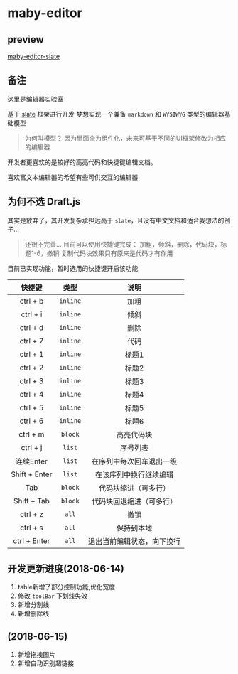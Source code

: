 # maby-editor


## preview
[maby-editor-slate](https://liuqing650.github.io/maby-editor/preview/slateDev)

## 备注

这里是编辑器实验室

基于 [slate](https://github.com/ianstormtaylor/slate) 框架进行开发
梦想实现一个兼备 `markdown` 和 `WYSIWYG` 类型的编辑器基础模型

> 为何叫模型？
> 因为里面全为组件化，未来可基于不同的UI框架修改为相应的编辑器

开发者更喜欢的是较好的高亮代码和快捷键编辑文档。

喜欢富文本编辑器的希望有些可供交互的编辑器

## 为何不选 Draft.js

其实是放弃了，其开发复杂承担远高于 `slate`，且没有中文文档和适合我想法的例子...

> 还很不完善...
> 目前可以使用快捷键完成：
> 加粗，倾斜，删除，代码块，标题1-6，撤销
> 复制代码块效果只有原来是代码才有作用

目前已实现功能，暂时选用的快捷键开启该功能

|快捷键|类型|说明|
|:-:|:-:|:-:|
|ctrl + b|`inline`|加粗|
|ctrl + i|`inline`|倾斜|
|ctrl + d|`inline`|删除|
|ctrl + 7|`inline`|代码|
|ctrl + 1|`inline`|标题1|
|ctrl + 2|`inline`|标题2|
|ctrl + 3|`inline`|标题3|
|ctrl + 4|`inline`|标题4|
|ctrl + 5|`inline`|标题5|
|ctrl + 6|`inline`|标题6|
|ctrl + m|`block`|高亮代码块|
|ctrl + j|`list`|序号列表|
|连续Enter|`list`|在序列中每次回车退出一级|
|Shift + Enter|`list`|在该序列中换行继续编辑|
|Tab|`block`|代码块缩进（可多行）|
|Shift + Tab|`block`|代码块回退缩进（可多行）|
|ctrl + z|`all`|撤销|
|ctrl + s|`all`|保持到本地|
|ctrl + Enter|`all`|退出当前编辑状态，向下换行|

## 开发更新进度(2018-06-14)

1. table新增了部分控制功能,优化宽度
2. 修改 `toolBar` 下划线失效
3. 新增分割线
4. 新增删除线

## (2018-06-15)

1. 新增拖拽图片
2. 新增自动识别超链接
